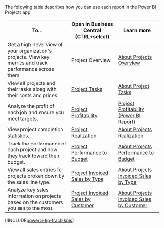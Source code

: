The following table describes how you can use each report in the Power BI Projects app.

|To... | Open in Business Central (CTRL+select) | Learn more |
|------|---------------------------------------|----------- |
|Get a high-level view of your organization's projects. View key metrics and track performance across them. | [Project Overview](https://businesscentral.dynamics.com?page=37033) | [About Projects Overview](../projects-powerbi-project-overview.md)|
|View all projects and their tasks along with their costs and prices. | [Project Tasks](https://businesscentral.dynamics.com?page=37034) | [About Project Tasks](../projects-powerbi-project-tasks.md)|
|Analyze the profit of each job and ensure you meet targets. | [Project Profitability](https://businesscentral.dynamics.com?page=37035) | [Project Profitability (Power BI Report)](../projects-powerbi-project-profitability.md)|
|View project completion statistics. | [Project Realization](https://businesscentral.dynamics.com?page=37036) | [About Projects Realization](../projects-powerbi-project-realization.md)|
|Track the performance of each project and how they track toward their budget. | [Project Performance to Budget](https://businesscentral.dynamics.com?page=37037) | [About Projects Performance to Budget](../projects-powerbi-project-performance-to-budget.md)|
| View all sales entries for projects broken down by the sales line type. | [Project Invoiced Sales by Type](https://businesscentral.dynamics.com?page=37038) | [About Projects Invoiced Sales by Type](../projects-powerbi-project-invoiced-sales-by-type.md)|
| Analyze key sales information on projects based on the customers you sell to the most.| [Project Invoiced Sales by Customer](https://businesscentral.dynamics.com?page=37039) | [About Projects Invoiced Sales by Customer](../projects-powerbi-project-invoiced-sales-by-customer.md)|
<!---
| Analyze the schedules of each project task with a Gantt chart, detailing project tasks and their durations.| [Project Timeline](https://businesscentral.dynamics.com?page=37106) | [About Project Timeline](../projects-powerbi-project-timeline.md)|-->

[!INCLUDE[powerbi-tip-track-kpis](powerbi-tip-track-kpis.md)]